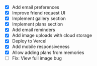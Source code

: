 - [x] Add email preferences
- [x] Improve friend request UI
- [x] Implement gallery section
- [x] Implement plans section
- [x] Add email reminders
- [x] Add image uploads with cloud storage
- [x] Deploy to Vercel
- [x] Add mobile responsiveness
- [x] Allow adding plans from memories
- [ ] Fix: View full image bug
